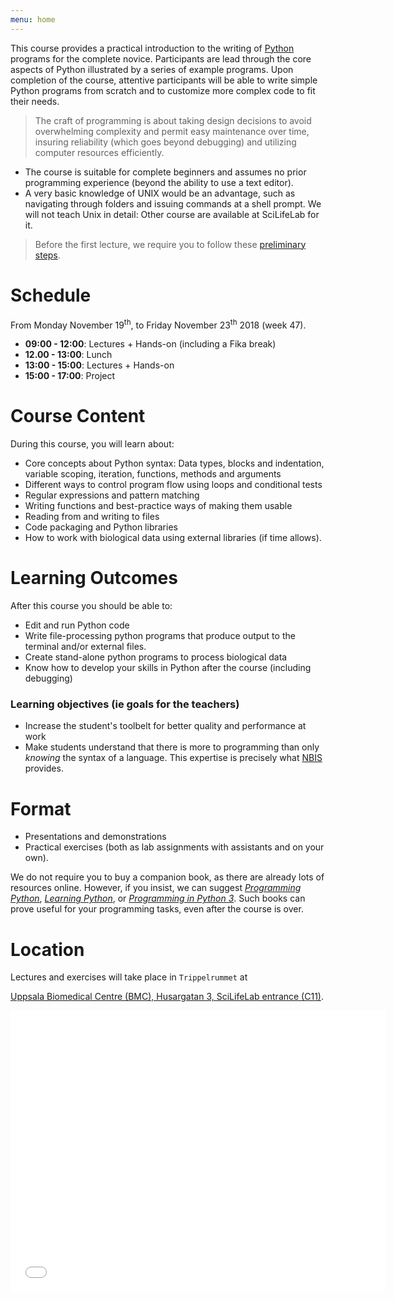 ```yaml
---
menu: home
---
```



[//]: # (# Description)

This course provides a practical introduction to the writing
of [Python](//www.python.org/) programs for the complete
novice. Participants are lead through the core aspects of Python
illustrated by a series of example programs. Upon completion of the
course, attentive participants will be able to write simple Python
programs from scratch and to customize more complex code to fit their
needs.

> The craft of programming is about taking design decisions to avoid
> overwhelming complexity and permit easy maintenance over time,
> insuring reliability (which goes beyond debugging) and utilizing
> computer resources efficiently.

* The course is suitable for complete beginners and assumes no prior
  programming experience (beyond the ability to use a text editor).
* A very basic knowledge of UNIX would be an advantage, such as
  navigating through folders and issuing commands at a shell
  prompt. We will not teach Unix in detail: Other course are available
  at SciLifeLab for it.

> Before the first lecture, we require you to follow
> these [preliminary steps](preliminary).

# Schedule

From Monday November 19<sup>th</sup>, to Friday November 23<sup>th</sup> 2018 (week 47).

* **09:00 - 12:00**: Lectures + Hands-on (including a Fika break)
* **12.00 - 13:00**: Lunch
* **13:00 - 15:00**: Lectures + Hands-on
* **15:00 - 17:00**: Project

# Course Content

During this course, you will learn about:

* Core concepts about Python syntax: Data types, blocks and indentation, variable scoping, iteration, functions, methods and arguments
* Different ways to control program flow using loops and conditional tests
* Regular expressions and pattern matching
* Writing functions and best-practice ways of making them usable
* Reading from and writing to files
* Code packaging and Python libraries
* How to work with biological data using external libraries (if time allows).

# Learning Outcomes

After this course you should be able to:

* Edit and run Python code
* Write file-processing python programs that produce output to the terminal and/or external files.
* Create stand-alone python programs to process biological data
* Know how to develop your skills in Python after the course (including debugging)

### Learning objectives (ie goals for the teachers)

* Increase the student's toolbelt for better quality and performance at work
* Make students understand that there is more to programming than only
  _knowing_ the syntax of a language. This expertise is precisely
  what [NBIS](//nbis.se) provides.

# Format

* Presentations and demonstrations
* Practical exercises (both as lab assignments with assistants and on your own).

We do not require you to buy a companion book, as there are already
lots of resources online. However, if you insist, we can
suggest
[_Programming Python_](//shop.oreilly.com/product/9780596158118.do),
[_Learning Python_](//shop.oreilly.com/product/0636920028154.do),
or
[_Programming in Python 3_](//www.amazon.com/Programming-Python-Complete-Introduction-Language/dp/0321680561). Such
books can prove useful for your programming tasks, even after the
course is over.

# Location

Lectures and exercises will take place in `Trippelrummet` at

[Uppsala Biomedical Centre (BMC), Husargatan 3, SciLifeLab entrance (C11)](//goo.gl/maps/43FaEXxJwK92).

<iframe src="//www.google.com/maps/embed?pb=!1m18!1m12!1m3!1d2004.4372529916532!2d17.634863916512266!3d59.84187827686214!2m3!1f0!2f0!3f0!3m2!1i1024!2i768!4f13.1!3m3!1m2!1s0x465fcbe73e7bb4db%3A0xe416eb883a90dd5c!2sSciLifeLab+Uppsala!5e0!3m2!1sen!2sus!4v1484919755570" width="600" height="450" frameborder="0" style="border:0" allowfullscreen></iframe>
